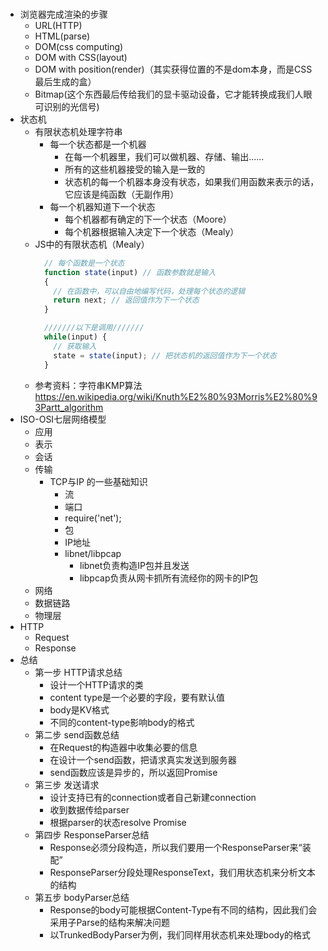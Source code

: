 
###

- 浏览器完成渲染的步骤
  - URL(HTTP)
  - HTML(parse)
  - DOM(css computing)
  - DOM with CSS(layout)
  - DOM with position(render)（其实获得位置的不是dom本身，而是CSS最后生成的盒）
  - Bitmap(这个东西最后传给我们的显卡驱动设备，它才能转换成我们人眼可识别的光信号)
- 状态机
  - 有限状态机处理字符串
    - 每一个状态都是一个机器
      - 在每一个机器里，我们可以做机器、存储、输出......
      - 所有的这些机器接受的输入是一致的
      - 状态机的每一个机器本身没有状态，如果我们用函数来表示的话，它应该是纯函数（无副作用）
    - 每一个机器知道下一个状态
      - 每个机器都有确定的下一个状态（Moore）
      - 每个机器根据输入决定下一个状态（Mealy）
  - JS中的有限状态机（Mealy）
    ```javascript
      // 每个函数是一个状态
      function state(input) // 函数参数就是输入
      {
        // 在函数中，可以自由地编写代码，处理每个状态的逻辑
        return next; // 返回值作为下一个状态
      }

      ///////以下是调用///////
      while(input) {
        // 获取输入
        state = state(input); // 把状态机的返回值作为下一个状态
      }
    ```
  - 参考资料：字符串KMP算法
    https://en.wikipedia.org/wiki/Knuth%E2%80%93Morris%E2%80%93Partt_algorithm
- ISO-OSI七层网络模型
  - 应用
  - 表示
  - 会话
  - 传输
    - TCP与IP 的一些基础知识
      - 流
      - 端口
      - require('net');
      - 包
      - IP地址
      - libnet/libpcap
        - libnet负责构造IP包并且发送
        - libpcap负责从网卡抓所有流经你的网卡的IP包
  - 网络
  - 数据链路
  - 物理层
- HTTP
  - Request
  - Response
- 总结
  - 第一步 HTTP请求总结
    - 设计一个HTTP请求的类
    - content type是一个必要的字段，要有默认值
    - body是KV格式
    - 不同的content-type影响body的格式
  - 第二步 send函数总结
    - 在Request的构造器中收集必要的信息
    - 在设计一个send函数，把请求真实发送到服务器
    - send函数应该是异步的，所以返回Promise
  - 第三步 发送请求
    - 设计支持已有的connection或者自己新建connection
    - 收到数据传给parser
    - 根据parser的状态resolve Promise
  - 第四步 ResponseParser总结
    - Response必须分段构造，所以我们要用一个ResponseParser来“装配”
    - ResponseParser分段处理ResponseText，我们用状态机来分析文本的结构
  - 第五步 bodyParser总结
    - Response的body可能根据Content-Type有不同的结构，因此我们会采用子Parse的结构来解决问题
    - 以TrunkedBodyParser为例，我们同样用状态机来处理body的格式
